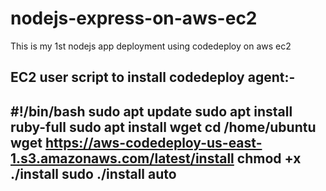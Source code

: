 # nodejs-express-on-aws-ec2
This is my 1st nodejs app deployment using codedeploy on aws ec2

EC2 user script to install codedeploy agent:- 
--------------------------------------------------
#!/bin/bash
sudo apt update
sudo apt install ruby-full
sudo apt install wget
cd /home/ubuntu
wget https://aws-codedeploy-us-east-1.s3.amazonaws.com/latest/install
chmod +x ./install
sudo ./install auto
------------------------------------------------------
